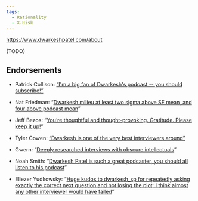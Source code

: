 ```yaml
---
tags:
  - Rationality
  - X-Risk
---
```

https://www.dwarkeshpatel.com/about

(TODO)

## Endorsements

- Patrick Collison: [“I'm a big fan of Dwarkesh's podcast -- you should subscribe!”](https://twitter.com/patrickc/status/1760369887258751435)
    
- Nat Friedman: “[Dwarkesh milieu at least two sigma above SF mean, and four above podcast mean](https://twitter.com/natfriedman/status/1728170001528746262)”
    
- Jeff Bezos: “[You’re thoughtful and thought-provoking. Gratitude. Please keep it up!](https://twitter.com/JeffBezos/status/1514689258535145474)”
    
- Tyler Cowen: [“Dwarkesh is one of the very best interviewers around”](https://marginalrevolution.com/marginalrevolution/2024/01/my-new-podcast-with-dwarkesh-patel.html)
    
- Gwern: “[Deeply researched interviews with obscure intellectuals](https://twitter.com/dwarkesh_sp/status/1687504669109805056)”
    
- Noah Smith: “[Dwarkesh Patel is such a great podcaster, you should all listen to his podcast](https://twitter.com/Noahpinion/status/1709782285027860687)”
    
- Eliezer Yudkowsky: “[Huge kudos to dwarkesh_sp for repeatedly asking exactly the correct next question and not losing the plot; I think almost any other interviewer would have failed](https://twitter.com/ESYudkowsky/status/1717931597406851506)”
